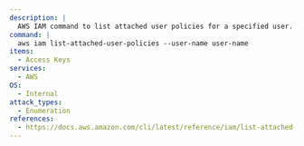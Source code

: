 ```yaml
---
description: |
  AWS IAM command to list attached user policies for a specified user.
command: |
  aws iam list-attached-user-policies --user-name user-name
items:
  - Access Keys
services:
  - AWS
OS:
  - Internal
attack_types:
  - Enumeration
references:
  - https://docs.aws.amazon.com/cli/latest/reference/iam/list-attached-user-policies.html
---
```

